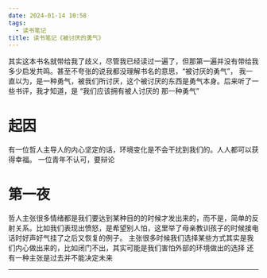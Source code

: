 ```yaml
---
date: 2024-01-14 10:58
tags:
  - 读书笔记
title: 读书笔记《被讨厌的勇气》
---
```


其实这本书名就带给我了歧义，尽管我已经读过一遍了，但那第一遍并没有带给我多少启发共鸣。甚至不夸张的说我都没理解书名的意思，“被讨厌的勇气”， 我一直以为，是一种勇气，被我们所讨厌，这个被讨厌的东西是勇气本身。后来听了一些书评，我才知道，是 “我们应该拥有被人讨厌的 那一种勇气” 



# 起因
有一位哲人主导人的内心坚定的话，环境变化是不会干扰到我们的。人人都可以获得幸福。
一位青年不认可，要辩论

# 第一夜
哲人主张很多情绪都是我们要达到某种目的的时候才发出来的，而不是，简单的反射关系。比如我们表现出愤怒，是希望别人怕，这里举了母亲教训孩子的时候接电话时好声好气挂了之后又恢复的例子。
主张很多时候我们选择某些方式其实是我们内心做出来的，比如闭门不出，其实可能是我们害怕外部的环境做出的选择
还有一种主张是过去并不能决定未来

----
